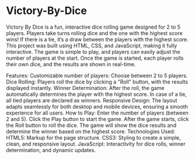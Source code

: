# Victory-By-Dice
Victory By Dice is a fun, interactive dice rolling game designed for 2 to 5 players. Players take turns rolling dice and the one with the highest score wins! If there is a tie, it’s a draw between the players with the highest score.
This project was built using HTML, CSS, and JavaScript, making it fully interactive. The game is simple to play, and players can easily adjust the number of players at the start. Once the game is started, each player rolls their own dice, and the results are shown in real-time.

Features:
Customizable number of players: Choose between 2 to 5 players.
Dice Rolling: Players roll the dice by clicking a "Roll" button, with the results displayed instantly.
Winner Determination: After the roll, the game automatically determines the player with the highest score. In case of a tie, all tied players are declared as winners.
Responsive Design: The layout adapts seamlessly for both desktop and mobile devices, ensuring a smooth experience for all users.
How to Play:
Enter the number of players (between 2 and 5).
Click the Play button to start the game.
After the game starts, click the Roll button to roll the dice.
The game will show the dice results and determine the winner based on the highest score.
Technologies Used:
HTML5: Markup for the page structure.
CSS3: Styling to create a simple, clean, and responsive layout.
JavaScript: Interactivity for dice rolls, winner determination, and dynamic updates.
